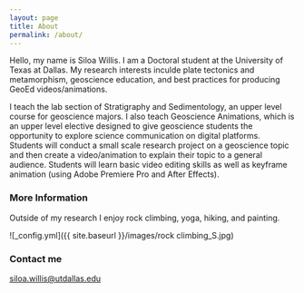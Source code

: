 ```yaml
---
layout: page
title: About
permalink: /about/
---
```


Hello, my name is Siloa Willis. I am a Doctoral student at the University of Texas at Dallas. My research interests inculde plate tectonics and metamorphism, geoscience education, and best practices for producing GeoEd videos/animations.

I teach the lab section of Stratigraphy and Sedimentology, an upper level course for geoscience majors. I also teach Geoscience Animations, which is an upper level elective designed to give geoscience students the opportunity to explore science communication on digital platforms. Students will conduct a small scale research project on a geoscience topic and then create a video/animation to explain their topic to a general audience. Students will learn basic video editing skills as well as keyframe animation (using Adobe Premiere Pro and After Effects).

### More Information

Outside of my research I enjoy rock climbing, yoga, hiking, and painting.

![_config.yml]({{ site.baseurl }}/images/rock climbing_S.jpg)

### Contact me

[siloa.willis@utdallas.edu](mailto:email@domain.com)
